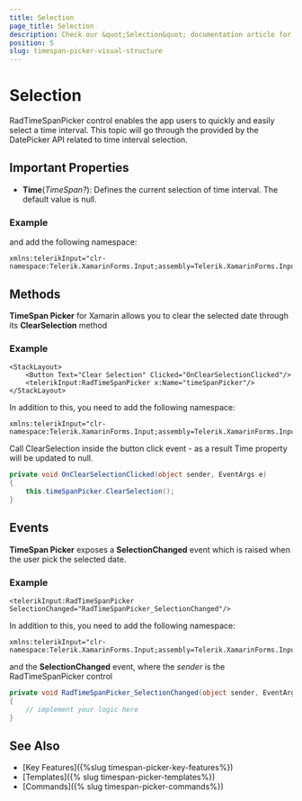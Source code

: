 ```yaml
---
title: Selection
page_title: Selection
description: Check our &quot;Selection&quot; documentation article for Telerik TimeSpan Picker for Xamarin control.
position: 5
slug: timespan-picker-visual-structure
---
```


# Selection

RadTimeSpanPicker control enables the app users to quickly and easily select a time interval. This topic will go through the provided by the DatePicker API related to time interval selection.

## Important Properties

* **Time**(*TimeSpan?*): Defines the current selection of time interval. The default value is null.

### Example 

<snippet id='timespanpicker-keyfeatures-time' />

and add the following namespace:

```XAML
xmlns:telerikInput="clr-namespace:Telerik.XamarinForms.Input;assembly=Telerik.XamarinForms.Input"
```

## Methods

**TimeSpan Picker** for Xamarin allows you to clear the selected date through its **ClearSelection** method

### Example

```XAML
<StackLayout>
    <Button Text="Clear Selection" Clicked="OnClearSelectionClicked"/>
    <telerikInput:RadTimeSpanPicker x:Name="timeSpanPicker"/>
</StackLayout>
```

In addition to this, you need to add the following namespace:

```XAML
xmlns:telerikInput="clr-namespace:Telerik.XamarinForms.Input;assembly=Telerik.XamarinForms.Input"
```

Call ClearSelection inside the button click event - as a result Time property will be updated to null.

```C#
private void OnClearSelectionClicked(object sender, EventArgs e)
{
    this.timeSpanPicker.ClearSelection();
}
```

## Events

**TimeSpan Picker** exposes a **SelectionChanged** event which is raised when the user pick the selected date.

### Example

```XAML
<telerikInput:RadTimeSpanPicker SelectionChanged="RadTimeSpanPicker_SelectionChanged"/>
```

In addition to this, you need to add the following namespace:

```XAML
xmlns:telerikInput="clr-namespace:Telerik.XamarinForms.Input;assembly=Telerik.XamarinForms.Input"
```

and the **SelectionChanged** event, where the *sender* is the RadTimeSpanPicker control

```C#
private void RadTimeSpanPicker_SelectionChanged(object sender, EventArgs e)
{
	// implement your logic here
}
```

## See Also

- [Key Features]({%slug timespan-picker-key-features%})
- [Templates]({% slug timespan-picker-templates%})
- [Commands]({% slug timespan-picker-commands%})